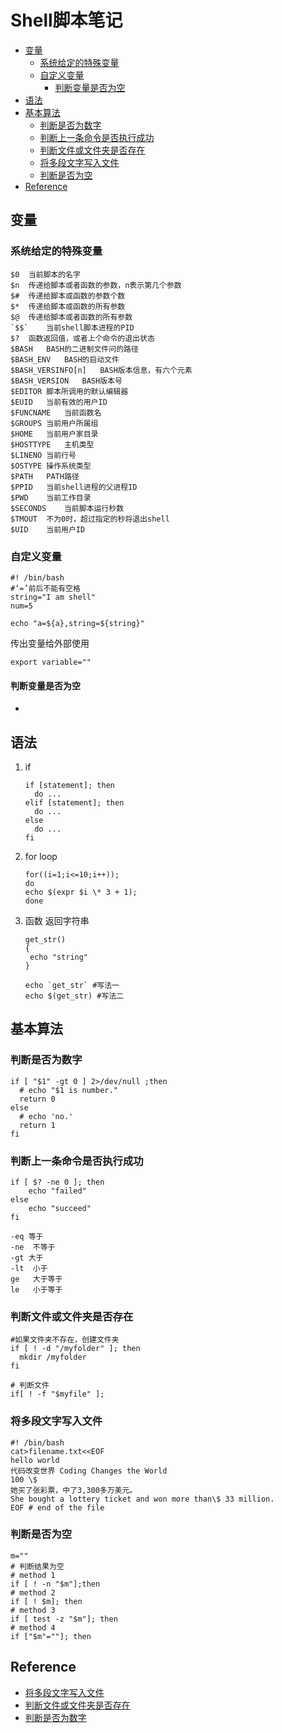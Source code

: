 # Shell脚本笔记


- [变量](#%e5%8f%98%e9%87%8f)
  - [系统给定的特殊变量](#%e7%b3%bb%e7%bb%9f%e7%bb%99%e5%ae%9a%e7%9a%84%e7%89%b9%e6%ae%8a%e5%8f%98%e9%87%8f)
  - [自定义变量](#%e8%87%aa%e5%ae%9a%e4%b9%89%e5%8f%98%e9%87%8f)
    - [判断变量是否为空](#%e5%88%a4%e6%96%ad%e5%8f%98%e9%87%8f%e6%98%af%e5%90%a6%e4%b8%ba%e7%a9%ba)
- [语法](#%e8%af%ad%e6%b3%95)
- [基本算法](#%e5%9f%ba%e6%9c%ac%e7%ae%97%e6%b3%95)
  - [判断是否为数字](#%e5%88%a4%e6%96%ad%e6%98%af%e5%90%a6%e4%b8%ba%e6%95%b0%e5%ad%97)
  - [判断上一条命令是否执行成功](#%e5%88%a4%e6%96%ad%e4%b8%8a%e4%b8%80%e6%9d%a1%e5%91%bd%e4%bb%a4%e6%98%af%e5%90%a6%e6%89%a7%e8%a1%8c%e6%88%90%e5%8a%9f)
  - [判断文件或文件夹是否存在](#%e5%88%a4%e6%96%ad%e6%96%87%e4%bb%b6%e6%88%96%e6%96%87%e4%bb%b6%e5%a4%b9%e6%98%af%e5%90%a6%e5%ad%98%e5%9c%a8)
  - [将多段文字写入文件](#%e5%b0%86%e5%a4%9a%e6%ae%b5%e6%96%87%e5%ad%97%e5%86%99%e5%85%a5%e6%96%87%e4%bb%b6)
  - [判断是否为空](#%e5%88%a4%e6%96%ad%e6%98%af%e5%90%a6%e4%b8%ba%e7%a9%ba)
- [Reference](#reference)

## 变量
### 系统给定的特殊变量
```
$0	当前脚本的名字  
$n	传递给脚本或者函数的参数，n表示第几个参数 
$#	传递给脚本或函数的参数个数 
$*	传递给脚本或函数的所有参数 
$@	传递给脚本或者函数的所有参数 
`$$`	当前shell脚本进程的PID 
$?	函数返回值，或者上个命令的退出状态 
$BASH	BASH的二进制文件问的路径 
$BASH_ENV	BASH的启动文件 
$BASH_VERSINFO[n]	BASH版本信息，有六个元素 
$BASH_VERSION	BASH版本号 
$EDITOR	脚本所调用的默认编辑器 
$EUID	当前有效的用户ID 
$FUNCNAME	当前函数名 
$GROUPS	当前用户所属组 
$HOME	当前用户家目录 
$HOSTTYPE	主机类型 
$LINENO	当前行号 
$OSTYPE	操作系统类型 
$PATH	PATH路径 
$PPID	当前shell进程的父进程ID 
$PWD	当前工作目录 
$SECONDS	当前脚本运行秒数 
$TMOUT	不为0时，超过指定的秒将退出shell 
$UID	当前用户ID 
```

### 自定义变量
```
#! /bin/bash
#‘=’前后不能有空格
string="I am shell"
num=5
 
echo "a=${a},string=${string}"
```

传出变量给外部使用
```
export variable="" 
```
#### 判断变量是否为空
- 
## 语法
1. if
   ```
   if [statement]; then
     do ...
   elif [statement]; then
     do ...
   else
     do ...
   fi
   ```
2. for loop
   ```
   for((i=1;i<=10;i++));  
   do   
   echo $(expr $i \* 3 + 1);  
   done  
   ```

3. 函数 返回字符串
   ```
   get_str()
   {
   	echo "string"
   }

   echo `get_str` #写法一
   echo $(get_str) #写法二
   ```

## 基本算法
### 判断是否为数字
   ```
   if [ "$1" -gt 0 ] 2>/dev/null ;then 
     # echo "$1 is number." 
     return 0
   else 
     # echo 'no.' 
     return 1
   fi
   ```

### 判断上一条命令是否执行成功
   ```
   if [ $? -ne 0 ]; then
       echo "failed"
   else
       echo "succeed"
   fi
   ```  
   ``` 
   -eq 等于  
   -ne	不等于  
   -gt 大于  
   -lt	小于  
   ge	大于等于  
   le	小于等于  
   ```

### 判断文件或文件夹是否存在
   ```
   #如果文件夹不存在，创建文件夹
   if [ ! -d "/myfolder" ]; then
     mkdir /myfolder
   fi

   # 判断文件
   if[ ! -f "$myfile" ];
   ```
### 将多段文字写入文件
   ```
   #! /bin/bash
   cat>filename.txt<<EOF
   hello world
   代码改变世界 Coding Changes the World
   100 \$
   她买了张彩票，中了3,300多万美元。
   She bought a lottery ticket and won more than\$ 33 million.
   EOF # end of the file
   ```

### 判断是否为空
  ```
  m=""
  # 判断结果为空
  # method 1
  if [ ! -n "$m"];then
  # method 2
  if [ ! $m]; then
  # method 3
  if [ test -z "$m"]; then
  # method 4
  if ["$m"=""]; then
  ```
   
## Reference
- [将多段文字写入文件](https://www.cnblogs.com/zqifa/p/shell-file-1.html)
- [判断文件或文件夹是否存在](https://www.cnblogs.com/emanlee/p/3583769.html)
- [判断是否为数字](https://blog.csdn.net/sodaslay/article/details/53325199)

